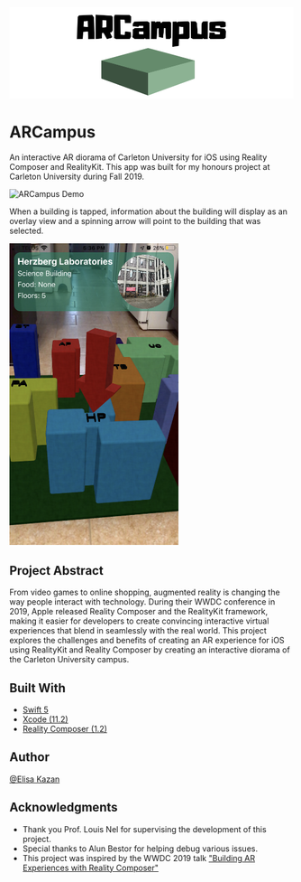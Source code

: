 ![ARCampus](https://github.com/ElisaKazan/ARCampus/blob/master/banner.png)

# ARCampus

An interactive AR diorama of Carleton University for iOS using Reality Composer and RealityKit. This app was built for my honours project at Carleton University during Fall 2019.

<img src="https://github.com/ElisaKazan/ARCampus/blob/master/Demos/demo-1.gif" width="300" title="ARCampus Demo">

When a building is tapped, information about the building will display as an overlay view and a spinning arrow will point to the building that was selected.

<img src="https://github.com/ElisaKazan/ARCampus/blob/master/Screenshots/example-2.PNG" width="300" title="ARCampus HP Screenshot">

## Project Abstract
From video games to online shopping, augmented reality is changing the way people interact with technology. During their WWDC conference in 2019, Apple released Reality Composer and the RealityKit framework, making it easier for developers to create convincing interactive virtual experiences that blend in seamlessly with the real world. This project explores the challenges and benefits of creating an AR experience for iOS using RealityKit and Reality Composer by creating an interactive diorama of the Carleton University campus. 

## Built With

* [Swift 5](https://swift.org/) 
* [Xcode (11.2)](https://developer.apple.com/xcode/)
* [Reality Composer (1.2)](https://developer.apple.com/augmented-reality/reality-composer/)

## Author
[@Elisa Kazan](https://twitter.com/ElisaKazan)

## Acknowledgments

* Thank you Prof. Louis Nel for supervising the development of this project.
* Special thanks to Alun Bestor for helping debug various issues.
* This project was inspired by the WWDC 2019 talk ["Building AR Experiences with Reality Composer"](https://developer.apple.com/videos/play/wwdc2019/609/)
